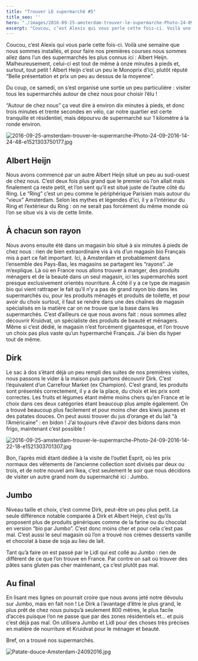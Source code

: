 ```yaml
---
title: "Trouver LE supermarché #5"
title_seo: ''
hero: "./images/2016-09-25-amsterdam-trouver-le-supermarche-Photo-24-09-2016-12-24-10-e1521303735293.jpg"
excerpt: "Coucou, c’est Alexis qui vous parle cette fois-ci. Voilà une semaine que nous sommes installés, et pour faire nos premières courses nous sommes allez dans l’un des supermarchés les plus connus ici : Albert Heijn. Malheureusement, celui-ci est tout de même à onze minutes à pieds et, surtout, tout petit ! Albert Heijn c’est un peu le"
---
```

Coucou, c’est Alexis qui vous parle cette fois-ci. Voilà une semaine que nous sommes installés, et pour faire nos premières courses nous sommes allez dans l’un des supermarchés les plus connus ici : Albert Heijn. Malheureusement, celui-ci est tout de même à onze minutes à pieds et, surtout, tout petit ! Albert Heijn c’est un peu le Monoprix d’ici, plutôt réputé “Belle présentation et prix un peu au dessus de la moyenne”.

Du coup, ce samedi, on s’est organisé une sortie un peu particulière : visiter tous les supermarchés autour de chez nous pour choisir l’élu !

“Autour de chez nous” ça veut dire à environ dix minutes à pieds, et donc trois minutes et trente secondes en vélo, car notre quartier est certe tranquille et résidentiel, mais dépourvu de supermarché sur 1 kilomètre à la ronde environ.

<img alt="2016-09-25-amsterdam-trouver-le-supermarche-Photo-24-09-2016-14-24-48-e1521303750177.jpg" src="./images/2016-09-25-amsterdam-trouver-le-supermarche-Photo-24-09-2016-14-24-48-e1521303750177.jpg">

## Albert Heijn

Nous avons commencé par un autre Albert Heijn situé un peu au sud-ouest de chez nous. C’est deux fois plus grand que le premier où l’on allait mais finalement ça reste petit, et l’on sent qu’il est situé juste de l’autre côté du Ring. Le “Ring” c’est un peu comme le périphérique Parisien mais autour du “vieux” Amsterdam. Selon les mythes et légendes d’ici, il y a l’intérieur du Ring et l’extérieur du Ring : on ne serait pas forcément du même monde où l’on se situe vis à vis de cette limite.

## À chacun son rayon

Nous avons ensuite été dans un magasin bio situé à six minutes à pieds de chez nous : rien de bien extraordinaire vis à vis d’un magasin bio Français mis à part ce fait important. Ici, à Amsterdam et probablement dans l’ensemble des Pays-Bas, les magasins se partagent les “rayons”. Je m’explique. Là où en France nous allons trouver à manger, des produits ménagers et de la beauté dans un seul magasin, ici les supermarchés sont presque exclusivement orientés nourriture. À côté il y a ce type de magasin bio qui vient rattraper le fait qu’il n’y a pas de grand rayon bio dans les supermarchés ou, pour les produits ménagés et produits de toilette, et pour avoir du choix surtout, il faut se rendre dans une des chaînes de magasin spécialisés en la matière car on ne trouve que la base dans les supermarchés. C’est d’ailleurs ce que nous avons fait : nous sommes allez découvrir Kruidvat, un spécialiste des produits de beauté et ménagers. Même si c’est dédié, le magasin n’est forcément gigantesque, et l’on trouve un choix pas plus vaste qu’un hypermarché Français. J’ai bien dis hyper tout de même.

## Dirk

Le sac à dos s’étant déjà un peu rempli des suites de nos premières visites, nous passons le vider à la maison puis partons découvrir Dirk. C’est l’équivalent d’un Carrefour Market (ex Champion). C’est grand, les produits sont présentés correctement, il y a de la place, du choix et les prix sont correctes. Les fruits et légumes étant même moins chers qu’en France et le choix dans ces deux catégories étant beaucoup plus ample également. On a trouvé beaucoup plus facilement et pour moins cher des kiwis jaunes et des patates douces. On peut aussi trouver du jus d’orange et du lait “à l’Américaine” : en bidon ! J’ai toujours rêvé d’avoir des bidons dans mon frigo, maintenant c’est possible !

<img alt="2016-09-25-amsterdam-trouver-le-supermarche-Photo-24-09-2016-14-22-18-e1521303701307.jpg" src="./images/2016-09-25-amsterdam-trouver-le-supermarche-Photo-24-09-2016-14-22-18-e1521303701307.jpg">

Bon, l’après midi étant dédiée à la visite de l’outlet Esprit, où les prix normaux des vêtements de l’ancienne collection sont divisés par deux ou trois, et de notre nouvel ami Ikea, c’est seulement le soir que nous décidons de visiter un autre grand nom du supermarché ici : Jumbo.

## Jumbo

Niveau taille et choix, c’est comme Dirk, peut-être un peu plus petit. La seule différence notable comparée à Dirk et Albert Heijn, c’est qu’ils proposent plus de produits génériques comme de la farine ou du chocolat en version “bio par Jumbo”. C’est donc moins cher et pour cela c’est pas mal. C’est aussi le seul magasin où l’on a trouvé nos crèmes desserts vanille et chocolat à base de soja au lieu de lait.

Tant qu’à faire on est passé par le Lidl qui est collé au Jumbo : rien de différent de ce que l’on trouve en France. Par contre on sait où trouver des pâtes sans gluten pas cher maintenant, ça c’est plutôt pas mal.

## Au final

En lisant mes lignes on pourrait croire que nous avons jeté notre dévoulu sur Jumbo, mais en fait non ! Le Dirk a l’avantage d’être le plus grand, le plus prêt de chez nous puisqu’à seulement 800 mètres, le plus facile d’accès puisque l’on ne passe que par des zones résidentiels et... et puis c’est déjà pas mal. On utilisera Jumbo et Lidl pour des choses très précises en matière de nourriture et Kruidvat pour le ménager et beauté.

Bref, on a trouvé nos supermarchés.

<img alt="Patate-douce-Amsterdam-24092016.jpg" src="./images/Patate-douce-Amsterdam-24092016.jpg">
